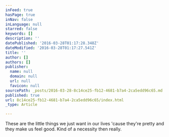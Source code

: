 ```yaml
---
inFeed: true
hasPage: true
inNav: false
inLanguage: null
starred: false
keywords: []
description: ''
datePublished: '2016-03-28T01:17:28.348Z'
dateModified: '2016-03-28T01:17:27.541Z'
title: ''
author: []
authors: []
publisher:
  name: null
  domain: null
  url: null
  favicon: null
sourcePath: _posts/2016-03-28-8c14ce25-fb12-4681-b7a4-2ca5edd96c65.md
published: true
url: 8c14ce25-fb12-4681-b7a4-2ca5edd96c65/index.html
_type: Article

---
```

These are the little things we just want in our lives 'cause they're pretty and they make us feel good.  Kind of a necessity then really.